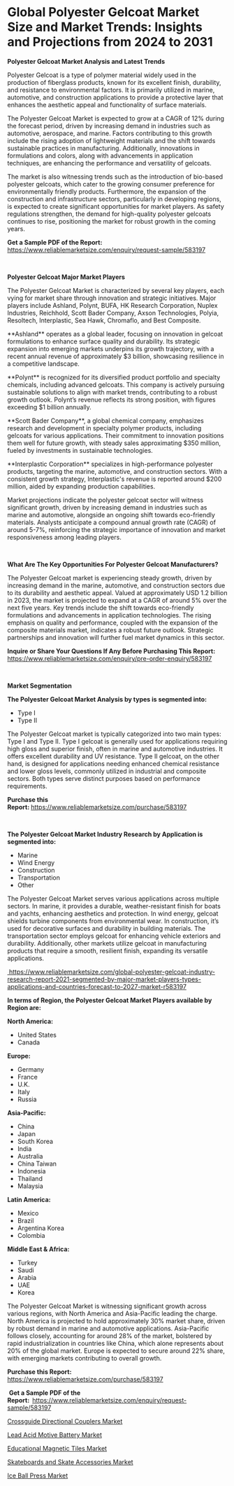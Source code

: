 <p><h1>Global Polyester Gelcoat Market Size and Market Trends: Insights and Projections from 2024 to 2031</h1></p><p><strong>Polyester Gelcoat Market Analysis and Latest Trends</strong></p>
<p><p>Polyester Gelcoat is a type of polymer material widely used in the production of fiberglass products, known for its excellent finish, durability, and resistance to environmental factors. It is primarily utilized in marine, automotive, and construction applications to provide a protective layer that enhances the aesthetic appeal and functionality of surface materials. </p><p>The Polyester Gelcoat Market is expected to grow at a CAGR of 12% during the forecast period, driven by increasing demand in industries such as automotive, aerospace, and marine. Factors contributing to this growth include the rising adoption of lightweight materials and the shift towards sustainable practices in manufacturing. Additionally, innovations in formulations and colors, along with advancements in application techniques, are enhancing the performance and versatility of gelcoats.</p><p>The market is also witnessing trends such as the introduction of bio-based polyester gelcoats, which cater to the growing consumer preference for environmentally friendly products. Furthermore, the expansion of the construction and infrastructure sectors, particularly in developing regions, is expected to create significant opportunities for market players. As safety regulations strengthen, the demand for high-quality polyester gelcoats continues to rise, positioning the market for robust growth in the coming years.</p></p>
<p><strong>Get a Sample PDF of the Report:&nbsp;</strong> <a href="https://www.reliablemarketsize.com/enquiry/request-sample/583197?utm_campaign=1125&utm_medium=2&utm_source=Github&utm_content=ia&utm_term=28092024&utm_id=polyester-gelcoat">https://www.reliablemarketsize.com/enquiry/request-sample/583197</a></p>
<p>&nbsp;</p>
<p><strong>Polyester Gelcoat Major Market Players</strong></p>
<p><p>The Polyester Gelcoat Market is characterized by several key players, each vying for market share through innovation and strategic initiatives. Major players include Ashland, Polynt, BUFA, HK Research Corporation, Nuplex Industries, Reichhold, Scott Bader Company, Axson Technologies, Polyia, Resoltech, Interplastic, Sea Hawk, Chromaflo, and Best Composite.</p><p>**Ashland** operates as a global leader, focusing on innovation in gelcoat formulations to enhance surface quality and durability. Its strategic expansion into emerging markets underpins its growth trajectory, with a recent annual revenue of approximately $3 billion, showcasing resilience in a competitive landscape.</p><p>**Polynt** is recognized for its diversified product portfolio and specialty chemicals, including advanced gelcoats. This company is actively pursuing sustainable solutions to align with market trends, contributing to a robust growth outlook. Polynt’s revenue reflects its strong position, with figures exceeding $1 billion annually.</p><p>**Scott Bader Company**, a global chemical company, emphasizes research and development in specialty polymer products, including gelcoats for various applications. Their commitment to innovation positions them well for future growth, with steady sales approximating $350 million, fueled by investments in sustainable technologies.</p><p>**Interplastic Corporation** specializes in high-performance polyester products, targeting the marine, automotive, and construction sectors. With a consistent growth strategy, Interplastic's revenue is reported around $200 million, aided by expanding production capabilities.</p><p>Market projections indicate the polyester gelcoat sector will witness significant growth, driven by increasing demand in industries such as marine and automotive, alongside an ongoing shift towards eco-friendly materials. Analysts anticipate a compound annual growth rate (CAGR) of around 5-7%, reinforcing the strategic importance of innovation and market responsiveness among leading players.</p></p>
<p>&nbsp;</p>
<p><strong>What Are The Key Opportunities For Polyester Gelcoat Manufacturers?</strong></p>
<p><p>The Polyester Gelcoat market is experiencing steady growth, driven by increasing demand in the marine, automotive, and construction sectors due to its durability and aesthetic appeal. Valued at approximately USD 1.2 billion in 2023, the market is projected to expand at a CAGR of around 5% over the next five years. Key trends include the shift towards eco-friendly formulations and advancements in application technologies. The rising emphasis on quality and performance, coupled with the expansion of the composite materials market, indicates a robust future outlook. Strategic partnerships and innovation will further fuel market dynamics in this sector.</p></p>
<p><strong>Inquire or Share Your Questions If Any Before Purchasing This Report:</strong> <a href="https://www.reliablemarketsize.com/enquiry/pre-order-enquiry/583197?utm_campaign=1125&utm_medium=2&utm_source=Github&utm_content=ia&utm_term=28092024&utm_id=polyester-gelcoat">https://www.reliablemarketsize.com/enquiry/pre-order-enquiry/583197</a></p>
<p>&nbsp;</p>
<p><strong>Market Segmentation</strong></p>
<p><strong>The Polyester Gelcoat Market Analysis by types is segmented into:</strong></p>
<p><ul><li>Type I</li><li>Type II</li></ul></p>
<p><p>The Polyester Gelcoat market is typically categorized into two main types: Type I and Type II. Type I gelcoat is generally used for applications requiring high gloss and superior finish, often in marine and automotive industries. It offers excellent durability and UV resistance. Type II gelcoat, on the other hand, is designed for applications needing enhanced chemical resistance and lower gloss levels, commonly utilized in industrial and composite sectors. Both types serve distinct purposes based on performance requirements.</p></p>
<p><strong>Purchase this Report:&nbsp;</strong><a href="https://www.reliablemarketsize.com/purchase/583197?utm_campaign=1125&utm_medium=2&utm_source=Github&utm_content=ia&utm_term=28092024&utm_id=polyester-gelcoat">https://www.reliablemarketsize.com/purchase/583197</a></p>
<p>&nbsp;</p>
<p><strong>The Polyester Gelcoat Market Industry Research by Application is segmented into:</strong></p>
<p><ul><li>Marine</li><li>Wind Energy</li><li>Construction</li><li>Transportation</li><li>Other</li></ul></p>
<p><p>The Polyester Gelcoat Market serves various applications across multiple sectors. In marine, it provides a durable, weather-resistant finish for boats and yachts, enhancing aesthetics and protection. In wind energy, gelcoat shields turbine components from environmental wear. In construction, it’s used for decorative surfaces and durability in building materials. The transportation sector employs gelcoat for enhancing vehicle exteriors and durability. Additionally, other markets utilize gelcoat in manufacturing products that require a smooth, resilient finish, expanding its versatile applications.</p></p>
<p><a href="https://www.reliablemarketsize.com/global-polyester-gelcoat-industry-research-report-2021-segmented-by-major-market-players-types-applications-and-countries-forecast-to-2027-market-r583197?utm_campaign=1125&utm_medium=2&utm_source=Github&utm_content=ia&utm_term=28092024&utm_id=polyester-gelcoat">&nbsp;https://www.reliablemarketsize.com/global-polyester-gelcoat-industry-research-report-2021-segmented-by-major-market-players-types-applications-and-countries-forecast-to-2027-market-r583197</a></p>
<p><strong>In terms of Region, the Polyester Gelcoat Market Players available by Region are:</strong></p>
<p>
    <p> <strong> North America: </strong>
        <ul>
            <li>United States</li>
            <li>Canada</li>
        </ul>
        </p> 
    <p> <strong> Europe: </strong>
        <ul>
            <li>Germany</li>
            <li>France</li>
            <li>U.K.</li>
            <li>Italy</li>
            <li>Russia</li>
        </ul>
        </p> 
    <p> <strong> Asia-Pacific: </strong>
        <ul>
            <li>China</li>
            <li>Japan</li>
            <li>South Korea</li>
            <li>India</li>
            <li>Australia</li>
            <li>China Taiwan</li>
            <li>Indonesia</li>
            <li>Thailand</li>
            <li>Malaysia</li>
        </ul>
        </p> 
    <p> <strong> Latin America: </strong>
        <ul>
            <li>Mexico</li>
            <li>Brazil</li>
            <li>Argentina Korea</li>
            <li>Colombia</li>
        </ul>
        </p> 
    <p> <strong> Middle East & Africa: </strong>
        <ul>
            <li>Turkey</li>
            <li>Saudi</li>
            <li>Arabia</li>
            <li>UAE</li>
            <li>Korea</li>
        </ul>
    </p>
    </p>
<p><p>The Polyester Gelcoat Market is witnessing significant growth across various regions, with North America and Asia-Pacific leading the charge. North America is projected to hold approximately 30% market share, driven by robust demand in marine and automotive applications. Asia-Pacific follows closely, accounting for around 28% of the market, bolstered by rapid industrialization in countries like China, which alone represents about 20% of the global market. Europe is expected to secure around 22% share, with emerging markets contributing to overall growth.</p></p>
<p><strong>Purchase this Report: </strong><a href="https://www.reliablemarketsize.com/purchase/583197?utm_campaign=1125&utm_medium=2&utm_source=Github&utm_content=ia&utm_term=28092024&utm_id=polyester-gelcoat">https://www.reliablemarketsize.com/purchase/583197</a></p>
<p>&nbsp;<strong>Get a Sample PDF of the Report:&nbsp;&nbsp;</strong><a href="https://www.reliablemarketsize.com/enquiry/request-sample/583197?utm_campaign=1125&utm_medium=2&utm_source=Github&utm_content=ia&utm_term=28092024&utm_id=polyester-gelcoat">https://www.reliablemarketsize.com/enquiry/request-sample/583197</a></p>
<p><strong></strong></p>
<p><p><a href="https://www.linkedin.com/pulse/crossguide-directional-couplers-market-global-regional-x6cmf?utm_campaign=1125&utm_medium=2&utm_source=Github&utm_content=ia&utm_term=28092024&utm_id=polyester-gelcoat">Crossguide Directional Couplers Market</a></p><p><a href="https://github.com/vimar16th/Market-Research-Report-List-6/blob/main/lead-acid-motive-battery-market.md?utm_campaign=1125&utm_medium=2&utm_source=Github&utm_content=ia&utm_term=28092024&utm_id=polyester-gelcoat">Lead Acid Motive Battery Market</a></p><p><a href="https://issuu.com/reportprime-2/docs/educational-magnetic-tiles-market-s_0a40baf03434b3?utm_campaign=1125&utm_medium=2&utm_source=Github&utm_content=ia&utm_term=28092024&utm_id=polyester-gelcoat">Educational Magnetic Tiles Market</a></p><p><a href="https://issuu.com/reportprime-2/docs/skateboards-and-skate-accessories-m_68f91a1991d26b?utm_campaign=1125&utm_medium=2&utm_source=Github&utm_content=ia&utm_term=28092024&utm_id=polyester-gelcoat">Skateboards and Skate Accessories Market</a></p><p><a href="https://www.linkedin.com/pulse/global-ice-ball-press-industry-analysis-share-growth-trends-ls9ic?utm_campaign=1125&utm_medium=2&utm_source=Github&utm_content=ia&utm_term=28092024&utm_id=polyester-gelcoat">Ice Ball Press Market</a></p></p>